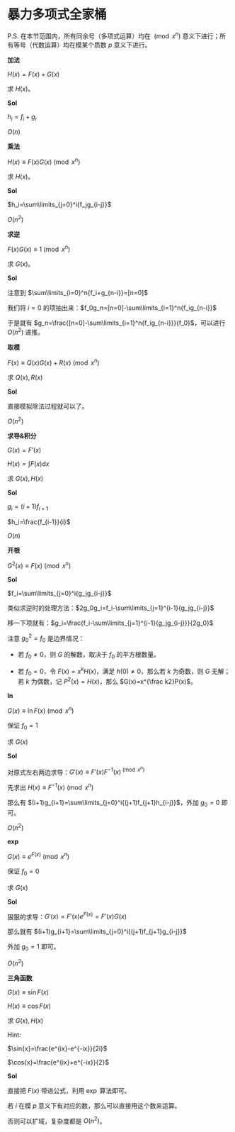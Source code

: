 # 暴力多项式全家桶

P.S. 在本节范围内，所有同余号（多项式运算）均在 $\pmod{x^n}$ 意义下进行；所有等号（代数运算）均在模某个质数 $p$ 意义下进行。



**加法**

$H(x)=F(x)+G(x)$

求 $H(x)$。



























**Sol**

$h_{i} = f_{i}+g_{i}$

$O(n)$

























**乘法**

$H(x)\equiv F(x)G(x)\pmod{x^n}$

求 $H(x)$。



















**Sol**

$h_i=\sum\limits_{j=0}^i{f_jg_{i-j}}$

$O(n^2)$



















**求逆**

$F(x)G(x)\equiv1\pmod{x^n}$

求 $G(x)$。



















**Sol**

注意到 $\sum\limits_{i=0}^n{f_i+g_{n-i}}=[n=0]$

我们将 $i=0$ 的项抽出来：$f_0g_n=[n=0]-\sum\limits_{i=1}^n{f_ig_{n-i}}$

于是就有 $g_n=\frac{[n=0]-\sum\limits_{i=1}^n{f_ig_{n-i}}}{f_0}$，可以进行 $O(n^2)$ 递推。

















**取模**

$F(x)\equiv Q(x)G(x)+R(x)\pmod{x^n}$

求 $Q(x),R(x)$



















**Sol**

直接模拟除法过程就可以了。

$O(n^2)$



















**求导&积分**

$G(x)=F'(x)$

$H(x)=\int{F(x)\mathrm{d}x}$

求 $G(x),H(x)$



















**Sol**

$g_i=(i+1)f_{i+1}$

$h_i=\frac{f_{i-1}}{i}$

$O(n)$

















**开根**

$G^2(x)\equiv F(x)\pmod{x^n}$





















**Sol**

$f_i=\sum\limits_{j=0}^i{g_jg_{i-j}}$

类似求逆时的处理方法：$2g_0g_i=f_i-\sum\limits_{j=1}^{i-1}{g_jg_{i-j}}$

移一下项就有：$g_i=\frac{f_i-\sum\limits_{j=1}^{i-1}{g_jg_{i-j}}}{2g_0}$

注意 $g_0^2=f_0$ 是边界情况：

* 若 $f_0\neq0$，则 $G$ 的解数，取决于 $f_0$ 的平方根数量。

* 若 $f_0=0$，令 $F(x)=x^kH(x)$，满足 $h(0)\neq0$，那么若 $k$ 为奇数，则 $G$ 无解；若 $k$ 为偶数，记 $P^2(x)=H(x)$，那么 $G(x)=x^{\frac k2}P(x)$。

















**ln**

$G(x)\equiv\ln{F(x)}\pmod{x^n}$

保证 $f_0=1$

求 $G(x)$



















**Sol**

对原式左右两边求导：$G'(x)\equiv F'(x)F^{-1}(x)^\pmod{x^n}$

先求出 $H(x)\equiv F^{-1}(x)\pmod{x^n}$

那么有 $(i+1)g_{i+1}=\sum\limits_{j=0}^i{(j+1)f_{j+1}h_{i-j}}$，外加 $g_0=0$ 即可。

$O(n^2)$

















**exp**

$G(x)\equiv e^{F(x)}\pmod{x^n}$

保证 $f_0=0$

求 $G(x)$





















**Sol**

狠狠的求导：$G'(x)=F'(x)e^{F(x)}=F'(x)G(x)$

那么就有 $(i+1)g_{i+1}=\sum\limits_{j=0}^i{(j+1)f_{j+1}g_{i-j}}$

外加 $g_0=1$ 即可。

$O(n^2)$



















**三角函数**

$G(x)\equiv\sin{F(x)}$

$H(x)\equiv\cos{F(x)}$

求 $G(x),H(x)$

Hint:

$\sin{x}=\frac{e^{ix}-e^{-ix}}{2i}$

$\cos{x}=\frac{e^{ix}+e^{-ix}}{2}$

















**Sol**

直接把 $F(x)$ 带进公式，利用 $\exp$ 算法即可。

若 $i$ 在模 $p$ 意义下有对应的数，那么可以直接用这个数来运算。

否则可以扩域，复杂度都是 $O(n^2)$。



